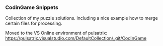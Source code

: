 ### CodinGame Snippets
Collection of my puzzle solutions. Including a nice example how to merge certain files for processing.

Moved to the VS Online environment of pulsatrix: https://pulsatrix.visualstudio.com/DefaultCollection/_git/CodinGame